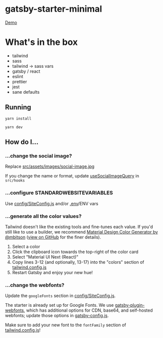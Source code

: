 # gatsby-starter-minimal

[Demo](https://gatsby-starter-minimal.netlify.app/)

# What's in the box

* tailwind
* sass
* tailwind -> sass vars
* gatsby / react
* eslint
* prettier
* jest
* sane defaults

## Running

`yarn install`

`yarn dev`

## How do I...

### ...change the social image?

Replace [src/assets/images/social-image.jpg](src/assets/images/social-image.jpg)

If you change the name or format, update [useSocialImageQuery](src/hooks/useSocialImageQuery.ts) in `src/hooks`

### ...configure STANDARDWEBSITEVARIABLES

Use [config/SiteConfig.js](config/SiteConfig.js) and/or [.env](.env)/ENV vars

### ...generate all the color values?

Tailwind doesn't like the existing tools and fine-tunes each value. If you'd still like to use a builder, we recommend [Material Design Color Generator by @mbitson](http://mcg.mbitson.com/) ([view on GitHub](https://github.com/mbitson/mcg) for the finer details).

1. Select a color
2. Click the clipboard icon towards the top-right of the color card
3. Select "Material UI Next (React)"
4. Copy lines 3-12 (and optionally, 13-17) into the "colors" section of [tailwind.config.js](tailwind.config.js)
5. Restart Gatsby and enjoy your new hue!

### ...change the webfonts?

Update the `googleFonts` section in [config/SiteConfig.js](config/SiteConfig.js).

The starter is already set up for Google Fonts. We use [gatsby-plugin-webfonts](https://github.com/hupe1980/gatsby-plugin-webfonts), which has additional options for CDN, base64, and self-hosted webfonts; update those options in [gatsby-config.js](gatsby-config.js).

Make sure to add your new font to the `fontFamily` section of [tailwind.config.js](tailwind.config.js)!
